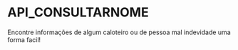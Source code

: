 # API_CONSULTARNOME
Encontre informações de algum caloteiro ou de pessoa mal indevidade uma forma facil!
